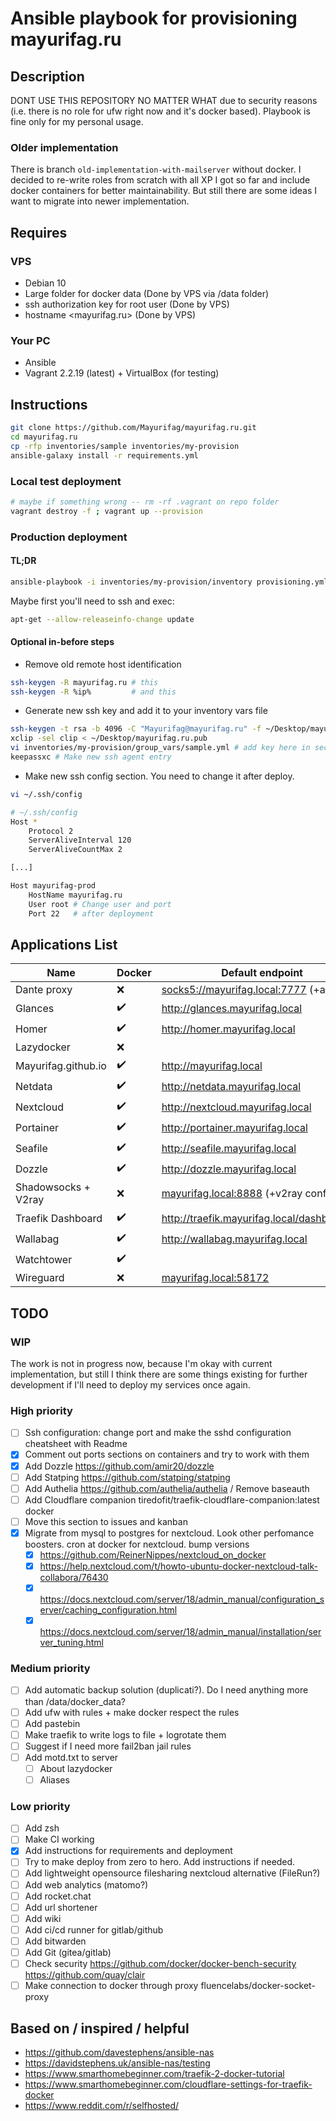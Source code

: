 # Ansible playbook for provisioning mayurifag.ru

## Description

DONT USE THIS REPOSITORY NO MATTER WHAT due to security reasons (i.e. there
is no role for ufw right now and it's docker based). Playbook is fine only for
my personal usage.

### Older implementation

There is branch `old-implementation-with-mailserver` without docker. I decided
to re-write roles from scratch with all XP I got so far and include docker
containers for better maintainability. But still there are some ideas I want to
migrate into newer implementation.

## Requires

### VPS

- Debian 10
- Large folder for docker data (Done by VPS via /data folder)
- ssh authorization key for root user (Done by VPS)
- hostname <mayurifag.ru> (Done by VPS)

### Your PC

- Ansible
- Vagrant 2.2.19 (latest) + VirtualBox (for testing)

## Instructions

```sh
git clone https://github.com/Mayurifag/mayurifag.ru.git
cd mayurifag.ru
cp -rfp inventories/sample inventories/my-provision
ansible-galaxy install -r requirements.yml
```

### Local test deployment

```sh
# maybe if something wrong -- rm -rf .vagrant on repo folder
vagrant destroy -f ; vagrant up --provision
```

### Production deployment

#### TL;DR

```sh
ansible-playbook -i inventories/my-provision/inventory provisioning.yml
```

Maybe first you'll need to ssh and exec:

```sh
apt-get --allow-releaseinfo-change update
```

#### Optional in-before steps

- Remove old remote host identification

```sh
ssh-keygen -R mayurifag.ru # this
ssh-keygen -R %ip%         # and this
```

- Generate new ssh key and add it to your inventory vars file

```sh
ssh-keygen -t rsa -b 4096 -C "Mayurifag@mayurifag.ru" -f ~/Desktop/mayurifag.ru
xclip -sel clip < ~/Desktop/mayurifag.ru.pub
vi inventories/my-provision/group_vars/sample.yml # add key here in section
keepassxc # Make new ssh agent entry
```

- Make new ssh config section. You need to change it after deploy.

```sh
vi ~/.ssh/config

# ~/.ssh/config
Host *
    Protocol 2
    ServerAliveInterval 120
    ServerAliveCountMax 2

[...]

Host mayurifag-prod
    HostName mayurifag.ru
    User root # Change user and port
    Port 22   # after deployment
```

## Applications List

| Name                | Docker             | Default endpoint                              | App. Port   |
| ------------------- | ------------------ | --------------------------------------------- | ----------- |
| Dante proxy         | :x:                | <socks5://mayurifag.local:7777> (+auth)       | 7777        |
| Glances             | :heavy_check_mark: | <http://glances.mayurifag.local>              | 61208/61209 |
| Homer               | :heavy_check_mark: | <http://homer.mayurifag.local>                | 8080        |
| Lazydocker          | :x:                |                                               |             |
| Mayurifag.github.io | :heavy_check_mark: | <http://mayurifag.local>                      | 8005        |
| Netdata             | :heavy_check_mark: | <http://netdata.mayurifag.local>              | 19999       |
| Nextcloud           | :heavy_check_mark: | <http://nextcloud.mayurifag.local>            | 80          |
| Portainer           | :heavy_check_mark: | <http://portainer.mayurifag.local>            | 9000        |
| Seafile             | :heavy_check_mark: | <http://seafile.mayurifag.local>              | 80          |
| Dozzle              | :heavy_check_mark: | <http://dozzle.mayurifag.local>               | 8080        |
| Shadowsocks + V2ray | :x:                | <mayurifag.local:8888> (+v2ray config)        | 8888        |
| Traefik Dashboard   | :heavy_check_mark: | <http://traefik.mayurifag.local/dashboard/#/> | 8080 (?)    |
| Wallabag            | :heavy_check_mark: | <http://wallabag.mayurifag.local>             | 80          |
| Watchtower          | :heavy_check_mark: |                                               |             |
| Wireguard           | :x:                | <mayurifag.local:58172>                       | 58172       |

## TODO

### WIP

The work is not in progress now, because I'm okay with current implementation,
but still I think there are some things existing for further development if I'll
need to deploy my services once again.

### High priority

- [ ] Ssh configuration: change port and make the sshd configuration cheatsheet with Readme
- [x] Comment out ports sections on containers and try to work with them
- [x] Add Dozzle <https://github.com/amir20/dozzle>
- [ ] Add Statping <https://github.com/statping/statping>
- [ ] Add Authelia <https://github.com/authelia/authelia> / Remove baseauth
- [ ] Add Cloudflare companion tiredofit/traefik-cloudflare-companion:latest docker
- [ ] Move this section to issues and kanban
- [x] Migrate from mysql to postgres for nextcloud. Look other perfomance boosters. cron at docker for nextcloud. bump versions
  - [x] <https://github.com/ReinerNippes/nextcloud_on_docker>
  - [x] <https://help.nextcloud.com/t/howto-ubuntu-docker-nextcloud-talk-collabora/76430>
  - [x] <https://docs.nextcloud.com/server/18/admin_manual/configuration_server/caching_configuration.html>
  - [x] <https://docs.nextcloud.com/server/18/admin_manual/installation/server_tuning.html>

### Medium priority

- [ ] Add automatic backup solution (duplicati?). Do I need anything more than
      /data/docker_data?
- [ ] Add ufw with rules + make docker respect the rules
- [ ] Add pastebin
- [ ] Make traefik to write logs to file + logrotate them
- [ ] Suggest if I need more fail2ban jail rules
- [ ] Add motd.txt to server
  - [ ] About lazydocker
  - [ ] Aliases

### Low priority

- [ ] Add zsh
- [ ] Make CI working
- [x] Add instructions for requirements and deployment
- [ ] Try to make deploy from zero to hero. Add instructions if needed.
- [ ] Add lightweight opensource filesharing nextcloud alternative (FileRun?)
- [ ] Add web analytics (matomo?)
- [ ] Add rocket.chat
- [ ] Add url shortener
- [ ] Add wiki
- [ ] Add ci/cd runner for gitlab/github
- [ ] Add bitwarden
- [ ] Add Git (gitea/gitlab)
- [ ] Check security <https://github.com/docker/docker-bench-security> <https://github.com/quay/clair>
- [ ] Make connection to docker through proxy fluencelabs/docker-socket-proxy

## Based on / inspired / helpful

- <https://github.com/davestephens/ansible-nas>
- <https://davidstephens.uk/ansible-nas/testing>
- <https://www.smarthomebeginner.com/traefik-2-docker-tutorial>
- <https://www.smarthomebeginner.com/cloudflare-settings-for-traefik-docker>
- <https://www.reddit.com/r/selfhosted/>
